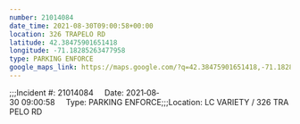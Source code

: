 ```yaml
---
number: 21014084
date_time: 2021-08-30T09:00:58+00:00
location: 326 TRAPELO RD
latitude: 42.38475901651418
longitude: -71.18285263477958
type: PARKING ENFORCE
google_maps_link: https://maps.google.com/?q=42.38475901651418,-71.18285263477958
---
```


;;;Incident #: 21014084     Date: 2021‐08‐30 09:00:58     Type: PARKING ENFORCE;;;Location: LC VARIETY / 326 TRAPELO RD
